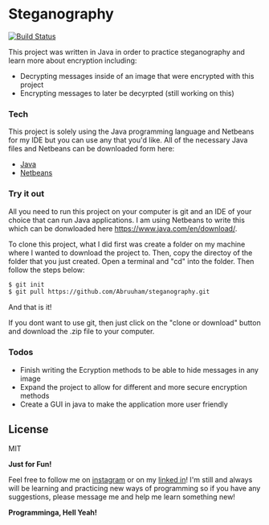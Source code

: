 # Steganography



[![Build Status](https://travis-ci.org/Abruuham/steganography.svg?branch=master)](https://github.com/Abruuham/steganography)

This project was written in Java in order to practice steganography and learn more about encryption including:

  - Decrypting messages inside of an image that were encrypted with this project
  - Encrypting messages to later be decyrpted (still working on this)





### Tech

This project is solely using the Java programming language and Netbeans for my IDE but you can use any that you'd like. All of the necessary Java files and Netbeans can be downloaded form here:

* [Java]
* [Netbeans]


### Try it out

All you need to run this project on your computer is git and an IDE of your choice that can run Java applications. I am using Netbeans to write this which can be donwloaded here <https://www.java.com/en/download/>.

To clone this project, what I did first was create a folder on my machine where I wanted to download the project to. Then, copy the directoy of the folder that you just created. 
Open a terminal and "cd" into the folder. Then follow the steps below:

```sh
$ git init
$ git pull https://github.com/Abruuham/steganography.git
```

And that is it!

If you dont want to use git, then just click on the "clone or download" button and download the .zip file to your computer.



### Todos

 - Finish writing the Ecryption methods to be able to hide messages in any image
 - Expand the project to allow for different and more secure encryption methods
 - Create a GUI in java to make the application more user friendly

License
----

MIT

**Just for Fun!**

Feel free to follow me on [instagram] or on my [linked in]! I'm still and always will be learning and practicing new ways of programming so if you have any suggestions, please message me and help me learn something new!

**Programminga, Hell Yeah!**




   [git-repo-url]: <https://github.com/Abruuham/steganography.git>
   [linked in]: <https://www.linkedin.com/in/abraham-calvillo/>
   [instagram]: <https://www.instagram.com/abruuh_ham>
   [netbeans]: <https://netbeans.org/>
   [java]: <https://www.java.com/en/download/>
